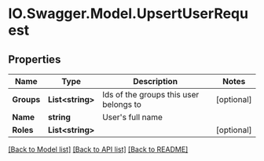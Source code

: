 # IO.Swagger.Model.UpsertUserRequest
## Properties

Name | Type | Description | Notes
------------ | ------------- | ------------- | -------------
**Groups** | **List&lt;string&gt;** | Ids of the groups this user belongs to | [optional] 
**Name** | **string** | User&#x27;s full name | 
**Roles** | **List&lt;string&gt;** |  | [optional] 

[[Back to Model list]](../README.md#documentation-for-models) [[Back to API list]](../README.md#documentation-for-api-endpoints) [[Back to README]](../README.md)

